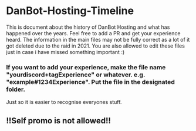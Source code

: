# DanBot-Hosting-Timeline

This is document about the history of DanBot Hosting and what has happened over the years. Feel free to add a PR and get your experience heard.
The information in the main files may not be fully correct as a lot of it got deleted due to the raid in 2021. You are also allowed to edit these files just in case i have missed something important :)

### If you want to add your experience, make the file name "yourdiscord+tagExperience" or whatever. e.g. "example#1234Experience". Put the file in the designated folder.
Just so it is easier to recognise everyones stuff.

## !!Self promo is not allowed!!